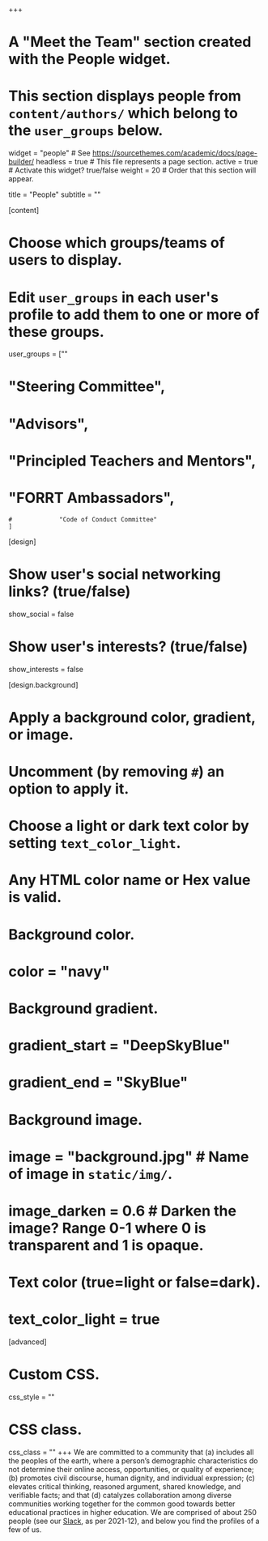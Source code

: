 +++
# A "Meet the Team" section created with the People widget.
# This section displays people from `content/authors/` which belong to the `user_groups` below.

widget = "people"  # See https://sourcethemes.com/academic/docs/page-builder/
headless = true  # This file represents a page section.
active = true  # Activate this widget? true/false
weight = 20  # Order that this section will appear.

title = "People"
subtitle = ""

[content]
  # Choose which groups/teams of users to display.
  #   Edit `user_groups` in each user's profile to add them to one or more of these groups.
  user_groups = [""
#                 "Steering Committee",
 #                "Advisors",
  #               "Principled Teachers and Mentors",
   #              "FORRT Ambassadors",
    #             "Code of Conduct Committee"
    ]

[design]
  # Show user's social networking links? (true/false)
  show_social = false

  # Show user's interests? (true/false)
  show_interests = false

[design.background]
  # Apply a background color, gradient, or image.
  #   Uncomment (by removing `#`) an option to apply it.
  #   Choose a light or dark text color by setting `text_color_light`.
  #   Any HTML color name or Hex value is valid.
  
  # Background color.
  # color = "navy"
  
  # Background gradient.
  # gradient_start = "DeepSkyBlue"
  # gradient_end = "SkyBlue"
  
  # Background image.
  # image = "background.jpg"  # Name of image in `static/img/`.
  # image_darken = 0.6  # Darken the image? Range 0-1 where 0 is transparent and 1 is opaque.

  # Text color (true=light or false=dark).
  # text_color_light = true  
  
[advanced]
 # Custom CSS. 
 css_style = ""
 
 # CSS class.
 css_class = ""
+++
We are committed to a community that (a) includes all the peoples of the earth, where a person’s demographic characteristics do not determine their online access, opportunities, or quality of experience; (b) promotes civil discourse, human dignity, and individual expression; (c) elevates critical thinking, reasoned argument, shared knowledge, and verifiable facts; and that (d) catalyzes collaboration among diverse communities working together for the common good towards better educational practices in higher education. We are comprised of about 250 people (see our [Slack](https://join.slack.com/t/forrt/shared_invite/zt-alobr3z7-NOR0mTBfD1vKXn9qlOKqaQ), as per 2021-12), and below you find the profiles of a few of us.